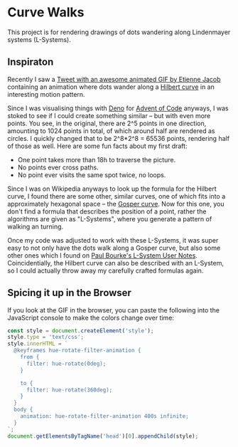 Curve Walks
===========

This project is for rendering drawings of dots wandering along Lindenmayer systems (L-Systems).

Inspiraton
----------

Recently I saw a [Tweet with an awesome animated GIF by Etienne Jacob](https://twitter.com/etiennejcb/status/1469381639134453764) containing an animation where dots wander along a [Hilbert curve](https://de.wikipedia.org/wiki/Hilbert-Kurve) in an interesting motion pattern.

Since I was visualising things with [Deno](https://deno.land/) for [Advent of Code](https://adventofcode.com/2021) anyways, I was stoked to see if I could create something similar – but with even more points. You see, in the original, there are 2^5 points in one direction, amounting to 1024 points in total, of which around half are rendered as circles. I quickly changed that to be 2^8*2^8 = 65536 points, rendering half of those as well. Here are some fun facts about my first draft:

- One point takes more than 18h to traverse the picture.
- No points ever cross paths.
- No point ever visits the same spot twice, no loops.

Since I was on Wikipedia anyways to look up the formula for the Hilbert curve, I found there are some other, similar curves, one of which fits into a approximately hexagonal space – the [Gosper curve](https://en.wikipedia.org/wiki/Gosper_curve). Now for this one, you don't find a formula that describes the position of a point, rather the algorithms are given as "L-Systems", where you generate a pattern of walking an turning.

Once my code was adjusted to work with these L-Systems, it was super easy to not only have the dots walk along a Gosper curve, but also some other ones which I found on [Paul Bourke's L-System User Notes](http://paulbourke.net/fractals/lsys/). Coincidentially, the Hilbert curve can also be described with an L-System, so I could actually throw away my carefully crafted formulas again.

Spicing it up in the Browser
----------------------------

If you look at the GIF in the browser, you can paste the following into the JavaScript console to make the colors change over time:

```js
const style = document.createElement('style');
style.type = 'text/css';
style.innerHTML = `
  @keyframes hue-rotate-filter-animation {
    from {
      filter: hue-rotate(0deg);
    }

    to {
      filter: hue-rotate(360deg);
    }
  }
  body {
    animation: hue-rotate-filter-animation 400s infinite;
  }
`;
document.getElementsByTagName('head')[0].appendChild(style);
```